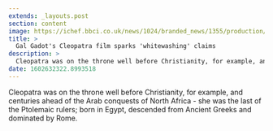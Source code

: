 ```yaml
--- 
extends: _layouts.post 
section: content 
image: https://ichef.bbci.co.uk/news/1024/branded_news/1355/production/_114894940_gettyimages-1205304681.jpg 
title: > 
  Gal Gadot's Cleopatra film sparks 'whitewashing' claims 
description: > 
  Cleopatra was on the throne well before Christianity, for example, and centuries ahead of the Arab conquests of North Africa - she was the last of the Ptolemaic rulers; born in Egypt, descended from Ancient Greeks and dominated by Rome. 
date: 1602632322.8993518 
--- 
```

Cleopatra was on the throne well before Christianity, for example, and centuries ahead of the Arab conquests of North Africa - she was the last of the Ptolemaic rulers; born in Egypt, descended from Ancient Greeks and dominated by Rome.